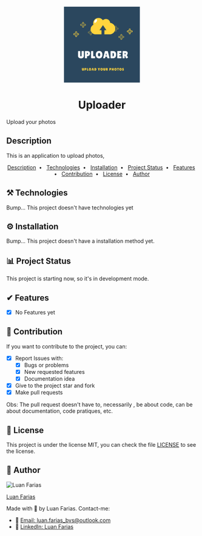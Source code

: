 <p align="center">
    <img src=".github/logo.png" alt="Uploader" width="200" />
</p>

<h1 align="center">Uploader</h1>
<p>Upload your photos</p>

## Description

This is an application to upload photos, 

<p align="center">
    <a href="#description">Description</a>&nbsp; • &nbsp;
    <a href="#technologies">Technologies</a>&nbsp; • &nbsp;
    <a href="#installation">Installation</a>&nbsp; • &nbsp;
    <a href="#project-status">Project Status</a>&nbsp; • &nbsp;
    <a href="#features">Features</a>&nbsp; • &nbsp;
    <a href="#contribution">Contribution</a>&nbsp; • &nbsp;
    <a href="#license">License</a>&nbsp; • &nbsp;
    <a href="#author">Author</a>
</p>

## ⚒️ Technologies

Bump... This project doesn't have technologies yet


## ⚙ Installation

Bump... This project doesn't have a installation method yet.


## 📊 Project Status

This project is starting now, so it's in development mode.


## ✔ Features

- [x] No Features yet


## 🎉 Contribution

If you want to contribute to the project, you can:

- [x] Report Issues with:
  - [x] Bugs or problems
  - [x] New requested features 
  - [x] Documentation idea
- [x] Give to the project star and fork
- [x] Make pull requests

Obs: The pull request doesn't have to, necessarily , be about code, can be about documentation, code pratiques, etc.  


## 📕 License

This project is under the license MIT, you can check the file [LICENSE](./LICENSE) to see the license.


## 🔮 Author

<img src="https://github.com/luan-farias.png" alt="Luan Farias" width="200" />

[Luan Farias](https://github.com/luan-farias)

Made with 💜 by Luan Farias. Contact-me:

- 📩 [Email: luan.farias_bvs@outlook.com](mailto:luan.farias_bvs@outlook.com)
- 💼 [LinkedIn: Luan Farias](https://www.linkedin.com/in/luan-farias-08572219b/)
